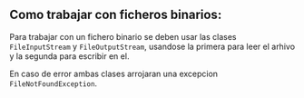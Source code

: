 ## Como trabajar con ficheros binarios:
>
Para trabajar con un fichero binario se deben usar las clases `FileInputStream` y `FileOutputStream`, usandose la primera para leer el arhivo y la segunda para escribir en el.
>
En caso de error ambas clases arrojaran una excepcion `FileNotFoundException`.
